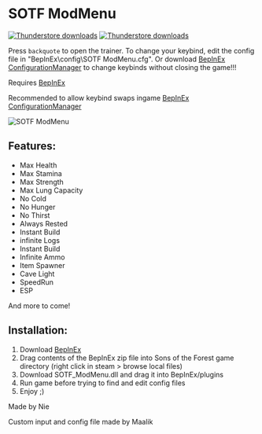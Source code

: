# SOTF ModMenu
[![Thunderstore downloads](https://img.shields.io/github/downloads/Wolf11221/SOTF_ModMenu/total?label=Github%20downloads)](https://github.com/Wolf11221/SOTF_ModMenu/releases/latest)
[![Thunderstore downloads](https://img.shields.io/badge/dynamic/json?color=yellowgreen&label=Thunderstore%20downloads&query=total_downloads&url=https%3A%2F%2Fthunderstore.io%2Fapi%2Fexperimental%2Fpackage%2FWolf11221%2FSOTF_ModMenu%2F)](https://thunderstore.io/c/sons-of-the-forest/p/Wolf11221/SOTF_ModMenu/)

Press ` backquote ` to open the trainer.
To change your keybind, edit the config file in "BepInEx\config\SOTF ModMenu.cfg". Or download [BepInEx ConfigurationManager](https://thunderstore.io/c/sons-of-the-forest/p/faulty/BepInEx_ConfigurationManager/) to change keybinds without closing the game!!!

Requires [BepInEx](https://thunderstore.io/c/sons-of-the-forest/p/BepInEx/BepInExPack_IL2CPP/)

Recommended to allow keybind swaps ingame [BepInEx ConfigurationManager](https://thunderstore.io/c/sons-of-the-forest/p/faulty/BepInEx_ConfigurationManager/)

![SOTF ModMenu](https://i.imgur.com/kWLsklk.jpg)

## Features:

* Max Health
* Max Stamina
* Max Strength
* Max Lung Capacity
* No Cold
* No Hunger
* No Thirst
* Always Rested
* Instant Build
* infinite Logs
* Instant Build
* Infinite Ammo
* Item Spawner
* Cave Light
* SpeedRun
* ESP

And more to come!

## Installation:

1. Download [BepInEx](https://thunderstore.io/c/sons-of-the-forest/p/BepInEx/BepInExPack_IL2CPP/)
2. Drag contents of the BepInEx zip file into Sons of the Forest game directory (right click in steam > browse local files)
3. Download SOTF_ModMenu.dll and drag it into BepInEx/plugins
4. Run game before trying to find and edit config files
4. Enjoy ;)

Made by Nie

Custom input and config file made by Maalik
